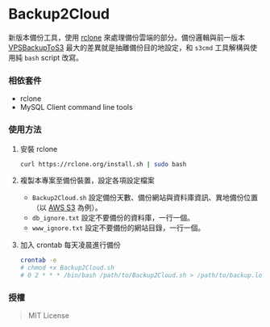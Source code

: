 # Backup2Cloud

新版本備份工具，使用 [rclone](https://github.com/ncw/rclone) 來處理備份雲端的部分。備份邏輯與前一版本 [VPSBackupToS3](https://github.com/nczz/VPSBackupToS3) 最大的差異就是抽離備份目的地設定，和 `s3cmd` 工具解構與使用純 `bash` script 改寫。

### 相依套件

- rclone
- MySQL Client command line tools

### 使用方法

1. 安裝 rclone

	```bash
	curl https://rclone.org/install.sh | sudo bash
	```

2. 複製本專案至備份裝置，設定各項設定檔案

	- `Backup2Cloud.sh` 設定備份天數、備份網站與資料庫資訊、異地備份位置（以 [AWS S3](https://rclone.org/s3/) 為例）。
	- `db_ignore.txt` 設定不要備份的資料庫，一行一個。
	- `www_ignore.txt` 設定不要備份的網站目錄，一行一個。

3. 加入 crontab 每天凌晨進行備份

	```bash
	crontab -e
	# chmod +x Backup2Cloud.sh
	# 0 2 * * * /bin/bash /path/to/Backup2Cloud.sh > /path/to/backup.log 
	```

### 授權

> MIT License 
